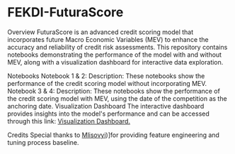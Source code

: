 # FEKDI-FuturaScore
Overview
FuturaScore is an advanced credit scoring model that incorporates future Macro Economic Variables (MEV) to enhance the accuracy and reliability of credit risk assessments. This repository contains notebooks demonstrating the performance of the model with and without MEV, along with a visualization dashboard for interactive data exploration.

Notebooks
Notebook 1 & 2:
Description: These notebooks show the performance of the credit scoring model without incorporating MEV.
Notebook 3 & 4:
Description: These notebooks show the performance of the credit scoring model with MEV, using the date of the competition as the anchoring date.
Visualization Dashboard
The interactive dashboard provides insights into the model's performance and can be accessed through this link: [Visualization Dashboard.](https://public.tableau.com/app/profile/sandy5872/viz/CreditScoringDashboard/CreditScoringDashboard)

Credits
Special thanks to [Mlisovyi](https://www.kaggle.com/code/mlisovyi/lightgbm-hyperparameter-optimisation-lb-0-761))]for providing feature engineering and tuning process baseline.
